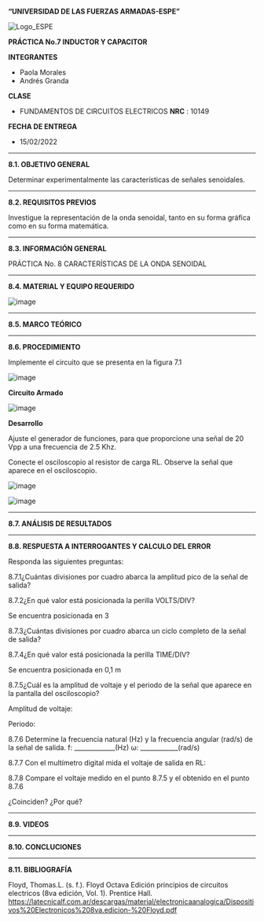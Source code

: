 **“UNIVERSIDAD DE LAS FUERZAS ARMADAS-ESPE”**


![Logo_ESPE](https://user-images.githubusercontent.com/93800511/140828546-04ee2765-180c-4e68-84cf-8bca73c21c5f.png)

**PRÁCTICA No.7 INDUCTOR Y CAPACITOR**

**INTEGRANTES**
* Paola Morales 
* Andrés Granda
 
**CLASE**
* FUNDAMENTOS DE CIRCUITOS ELECTRICOS **NRC** : 10149

**FECHA DE ENTREGA**
* 15/02/2022
--------------------------------------------------------------------------------------------------------------------------------------------------------------------------------

**8.1. OBJETIVO GENERAL**

Determinar experimentalmente las características de señales senoidales.

--------------------------------------------------------------------------------------------------------------------------------------------------------------------------------

**8.2. REQUISITOS PREVIOS**

Investigue la representación de la onda senoidal, tanto en su forma gráfica como
en su forma matemática.

--------------------------------------------------------------------------------------------------------------------------------------------------------------------------------

**8.3. INFORMACIÓN GENERAL**

PRÁCTICA No. 8 CARACTERÍSTICAS DE LA ONDA SENOIDAL

--------------------------------------------------------------------------------------------------------------------------------------------------------------------------------


**8.4. MATERIAL Y EQUIPO REQUERIDO**

![image](https://user-images.githubusercontent.com/93835587/153968712-d6cfb970-1a10-4a0c-9e6f-2d562f28fc9a.png)



--------------------------------------------------------------------------------------------------------------------------------------------------------------------------------

**8.5. MARCO TEÓRICO**




--------------------------------------------------------------------------------------------------------------------------------------------------------------------------------


**8.6. PROCEDIMIENTO**

Implemente el circuito que se presenta en la figura 7.1

![image](https://user-images.githubusercontent.com/93835587/153968809-cd12f739-7757-49d2-be83-50558d315d25.png)

**Circuito Armado**

![image](https://user-images.githubusercontent.com/93835587/153972885-082bbd0a-deb9-477e-80de-2958bbf748a6.png)


**Desarrollo**

Ajuste el generador de funciones, para que proporcione una señal de 20 Vpp a
una frecuencia de 2.5 Khz.

Conecte el osciloscopio al resistor de carga RL. Observe la señal que aparece en
el osciloscopio.

![image](https://user-images.githubusercontent.com/93835587/153973357-7956a6d6-c374-4414-9ea7-3eac7345868c.png)

![image](https://user-images.githubusercontent.com/93835587/153973502-8106b0b5-b43f-4f8e-b6d0-1532f7c6dc58.png)

-------------------------------------------------- -------------------------------------------------- -------------------------------------------------- --------------------------

**8.7. ANÁLISIS DE RESULTADOS**


-------------------------------------------------- -------------------------------------------------- -------------------------------------------------- --------------------------

**8.8. RESPUESTA A INTERROGANTES Y CALCULO DEL ERROR**

Responda las siguientes preguntas:

8.7.1¿Cuántas divisiones por cuadro abarca la amplitud pico de la señal de salida?



8.7.2¿En qué valor está posicionada la perilla VOLTS/DIV?

Se encuentra posicionada en 3

8.7.3¿Cuántas divisiones por cuadro abarca un ciclo completo de la señal de salida?


8.7.4¿En qué valor está posicionada la perilla TIME/DIV? 

Se encuentra posicionada en 0,1 m

8.7.5¿Cuál es la amplitud de voltaje y el periodo de la señal que aparece en la pantalla
del osciloscopio?

Amplitud de voltaje:

Periodo:

8.7.6 Determine la frecuencia natural (Hz) y la frecuencia angular (rad/s) de la señal de
salida.
f: _____________(Hz)
ω: ____________(rad/s)

8.7.7 Con el multímetro digital mida el voltaje de salida en RL:

8.7.8 Compare el voltaje medido en el punto 8.7.5  y el obtenido en el punto 8.7.6

¿Coinciden? ¿Por qué?




--------------------------------------------------------------------------------------------------------------------------------------------------------------------------------

**8.9. VIDEOS**

--------------------------------------------------------------------------------------------------------------------------------------------------------------------------------

**8.10. CONCLUCIONES**


--------------------------------------------------------------------------------------------------------------------------------------------------------------------------------


**8.11. BIBLIOGRAFÍA**

Floyd, Thomas.L. (s. f.). Floyd Octava Edición principios de circuitos electricos (8va edición, Vol. 1). Prentice Hall. https://latecnicalf.com.ar/descargas/material/electronicaanalogica/Dispositivos%20Electronicos%208va.edicion-%20Floyd.pdf
